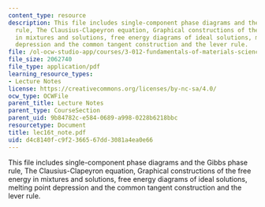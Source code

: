 ```yaml
---
content_type: resource
description: This file includes single-component phase diagrams and the Gibbs phase
  rule, The Clausius-Clapeyron equation, Graphical constructions of the free energy
  in mixtures and solutions, free energy diagrams of ideal solutions, melting point
  depression and the common tangent construction and the lever rule.
file: /ol-ocw-studio-app/courses/3-012-fundamentals-of-materials-science-fall-2005/d4c8140fc9f2366567dd3081a4ea0e66_lec16t_note.pdf
file_size: 2062740
file_type: application/pdf
learning_resource_types:
- Lecture Notes
license: https://creativecommons.org/licenses/by-nc-sa/4.0/
ocw_type: OCWFile
parent_title: Lecture Notes
parent_type: CourseSection
parent_uid: 9b84782c-e584-0689-a998-0228b6218bbc
resourcetype: Document
title: lec16t_note.pdf
uid: d4c8140f-c9f2-3665-67dd-3081a4ea0e66
---
```

This file includes single-component phase diagrams and the Gibbs phase rule, The Clausius-Clapeyron equation, Graphical constructions of the free energy in mixtures and solutions, free energy diagrams of ideal solutions, melting point depression and the common tangent construction and the lever rule.